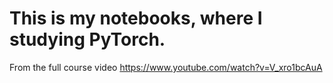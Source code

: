 # This is my notebooks, where I studying PyTorch.
From the full course video https://www.youtube.com/watch?v=V_xro1bcAuA
